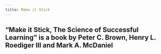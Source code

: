 ```yaml
---
title: Make it Stick
---
```


## “Make it Stick, The Science of Successful Learning” is a book by Peter C. Brown, Henry L. Roediger III and Mark A. McDaniel
##